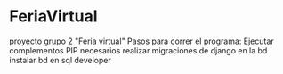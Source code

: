 # FeriaVirtual
proyecto grupo 2 "Feria virtual"
Pasos para correr el programa:
Ejecutar complementos PIP necesarios
realizar migraciones de django en la bd
instalar bd en sql developer
